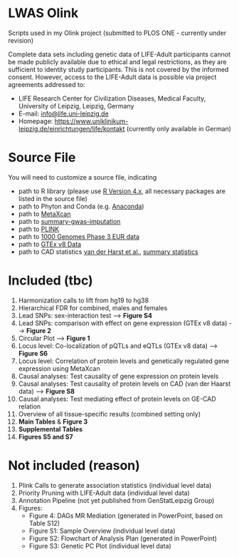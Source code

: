 # LWAS Olink

Scripts used in my Olink project (submitted to PLOS ONE - currently under revision)

Complete data sets including genetic data of LIFE-Adult participants cannot be made publicly available due to ethical and legal restrictions, as they are sufficient to identity study participants. This is not covered by the informed consent. However, access to the LIFE-Adult data is possible via project agreements addressed to:

-   LIFE Research Center for Civilization Diseases, Medical Faculty, University of Leipzig, Leipzig, Germany
-   E-mail: [info\@life.uni-leipzig.de](mailto:info@life.uni-leipzig.de)
-   Homepage: <https://www.uniklinikum-leipzig.de/einrichtungen/life/kontakt> (currently only available in German)

# Source File

You will need to customize a source file, indicating

-   path to R library (please use [R Version 4.x](https://cran.r-project.org/), all necessary packages are listed in the source file)
-   path to Phyton and Conda (e.g. [Anaconda](https://www.anaconda.com/products/individual))
-   path to [MetaXcan](https://github.com/hakyimlab/MetaXcan)
-   path to [summary-gwas-imputation](https://github.com/hakyimlab/summary-gwas-imputation)
-   path to [PLINK](https://www.cog-genomics.org/plink/2.0/)
-   path to [1000 Genomes Phase 3 EUR data](https://www.internationalgenome.org/data-portal/data-collection/phase-3)
-   path to [GTEx v8 Data](https://gtexportal.org/home/protectedDataAccess)
-   path to CAD statistics [van der Harst et al.](https://www.ahajournals.org/doi/10.1161/CIRCRESAHA.117.312086?url_ver=Z39.88-2003&rfr_id=ori:rid:crossref.org&rfr_dat=cr_pub%20%200pubmed), [summary statistics](https://data.mendeley.com/datasets/gbbsrpx6bs/1)

# Included (tbc)

1) Harmonization calls to lift from hg19 to hg38 
2) Hierarchical FDR for combined, males and females 
3) Lead SNPs: sex-interaction test --> **Figure S4** 
4) Lead SNPs: comparison with effect on gene expression (GTEx v8 data) --> **Figure 2** 
5) Circular Plot --> **Figure 1** 
6) Locus level: Co-localization of pQTLs and eQTLs (GTEx v8 data) --> **Figure S6** 
7) Locus level: Correlation of protein levels and genetically regulated gene expression using MetaXcan 
8) Causal analyses: Test causality of gene expression on protein levels 
9) Causal analyses: Test causality of protein levels on CAD (van der Haarst data) --> **Figure S8** 
10) Causal analyses: Test mediating effect of protein levels on GE-CAD relation
11) Overview of all tissue-specific results (combined setting only)
12) **Main Tables** & **Figure 3**
13) **Supplemental Tables**
14) **Figures S5 and S7**

# Not included (reason)

1) Plink Calls to generate association statistics (individual level data) 
2) Priority Pruning with LIFE-Adult data (individual level data) 
3) Annotation Pipeline (not yet published from GenStatLeipzig Group) 
4) Figures: 
    * Figure 4: DAGs MR Mediation (generated in PowerPoint, based on Table S12) 
    * Figure S1: Sample Overview (individual level data) 
    * Figure S2: Flowchart of Analysis Plan (generated in PowerPoint) 
    * Figure S3: Genetic PC Plot (individual level data)
